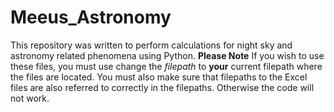 # Meeus_Astronomy
This repository was written to perform calculations for night sky and astronomy related phenomena using Python.
**Please Note**
If you wish to use these files, you must use change the _filepath_ to **your** current filepath where the files are located.  You must also make sure that filepaths to the Excel files are also referred to correctly in the filepaths.  Otherwise the code will not work.
